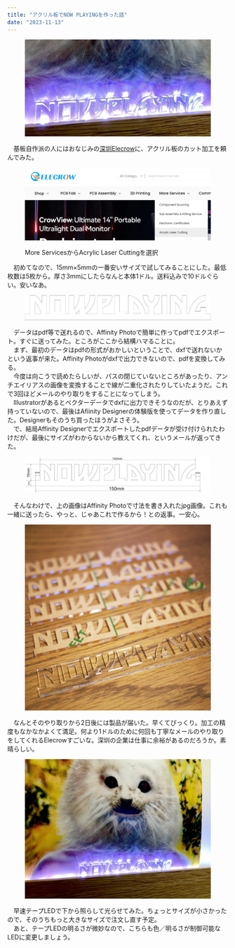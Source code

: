 ```yaml
---
title: "アクリル板でNOW PLAYINGを作った話"
date: "2023-11-13"
---
```


<figure>

![](assets/nd1e549b16c47_2e543ef808e6c1a5d2f5e5fe3ef0aa4a.jpeg)

</figure>

　基板自作派の人にはおなじみの[深圳Elecrow](https://www.elecrow.com/)に、アクリル板のカット加工を頼んでみた。

<figure>

![](assets/nd1e549b16c47_1699865739612-BtORVj2apl.png)

<figcaption>

More ServicesからAcrylic Laser Cuttingを選択

</figcaption>

</figure>

　初めてなので、15mm×5mmの一番安いサイズで試してみることにした。最低枚数は5枚から。厚さ3mmにしたらなんと本体1ドル。送料込みで10ドルぐらい。安いなあ。

<figure>

![](assets/nd1e549b16c47_1699865800398-c66bJerhWt.jpg)

</figure>

　データはpdf等で送れるので、Affinity Photoで簡単に作ってpdfでエクスポート。すぐに送ってみた。ところがここから結構ハマることに。  
　まず、最初のデータはpdfの形式がおかしいということで、dxfで送れないかという返事が来た。Affinity Photoがdxfで出力できないので、pdfを変換してみる。  
　今度は向こうで読めたらしいが、パスの閉じていないところがあったり、アンチエイリアスの画像を変換することで線が二重化されたりしていたようだ。これで3回ほどメールのやり取りをすることになってしまう。  
　Illustratorがあるとベクターデータでdxfに出力できそうなのだが、とりあえず持っていないので、最後はAfiinity Designerの体験版を使ってデータを作り直した。Designerもそのうち買ったほうがよさそう。  
　で、結局Affinity Designerでエクスポートしたpdfデータが受け付けられたわけだが、最後にサイズがわからないから教えてくれ、というメールが返ってきた。

<figure>

![](assets/nd1e549b16c47_1699866312592-f9SvWZvlHn.jpg)

</figure>

　そんなわけで、上の画像はAffinity Photoで寸法を書き入れたjpg画像。これも一緒に送ったら、やっと、じゃあこれで作るから！との返事。一安心。

<figure>

![](assets/nd1e549b16c47_1699866483420-CRLWxxBfba.jpg)

</figure>

　なんとそのやり取りから2日後には製品が届いた。早くてびっくり。加工の精度もなかなかよくて満足。何より1ドルのために何回も丁寧なメールのやり取りをしてくれるElecrowすごいな。深圳の企業は仕事に余裕があるのだろうか。素晴らしい。

<figure>

![](assets/nd1e549b16c47_1699866572383-NYulEA6P0v.jpg)

</figure>

　早速テープLEDで下から照らして光らせてみた。ちょっとサイズが小さかったので、そのうちもっと大きなサイズで注文し直す予定。  
　あと、テープLEDの明るさが微妙なので、こちらも色／明るさが制御可能なLEDに変更しましょう。
